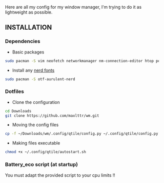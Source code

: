 Here are all my config for my window manager, I'm trying to do it as lightweight as possible.

## INSTALLATION
<div/>


<summary><h3>Dependencies</h3></summary>

- Basic packages
  
```sh
sudo pacman -S vim neofetch networkmanager nm-connection-editor htop polybar qtile firefox rofi
```

- Install any [nerd fonts](https://archlinux.org/groups/x86_64/nerd-fonts/)

```sh
sudo pacman -S otf-aurulent-nerd
```
<summary><h3>Dotfiles</h3></summary>

- Clone the configuration

```sh
cd Downloads
git clone https://github.com/maxlttr/wm.git
```
- Moving the config files
```sh
cp -f ~/Downloads/wm/.config/qtile/config.py ~/.config/qtile/config.py && cp -f ~/Downloads/wm/.config/qtile/autostart.sh && mkdir ~/.config/polybar/ && cp ~/Downloads/wm/.config/polybar/config.ini ~/.config/polybar/config.ini && mv ~/Downloads/wm/themes/image.jpg ~/Downloads/image.jpg
```
- Making files executable
```sh
chmod +x ~/.config/qtile/autostart.sh
```

<summary><h3>Battery_eco script (at startup)</h3></summary>

You must adapt the provided script to your cpu limits !!


